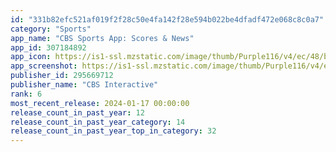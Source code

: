 ```yaml
---
id: "331b82efc521af019f2f28c50e4fa142f28e594b022be4dfadf472e068c8c0a7"
category: "Sports"
app_name: "CBS Sports App: Scores & News"
app_id: 307184892
app_icon: https://is1-ssl.mzstatic.com/image/thumb/Purple116/v4/ec/48/bf/ec48bff0-54a3-9bc7-ede1-0f79b9204fe4/AppIcon-0-1x_U007epad-0-0-0-0-85-220-0.png/1024x1024bb.png
app_screenshot: https://is1-ssl.mzstatic.com/image/thumb/Purple116/v4/e6/58/6a/e6586a76-2664-1fdd-6df8-2068bf204775/9c087f42-9e14-41af-b9cb-51d38dea43b0_1-iPhone_Pro.jpg/1242x2688bb.png
publisher_id: 295669712
publisher_name: "CBS Interactive"
rank: 6
most_recent_release: 2024-01-17 00:00:00
release_count_in_past_year: 12
release_count_in_past_year_category: 14
release_count_in_past_year_top_in_category: 32
---
```

